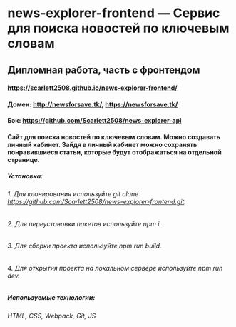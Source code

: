 # news-explorer-frontend — Сервис для поиска новостей по ключевым словам 
## Дипломная работа, часть с фронтендом

#### https://scarlett2508.github.io/news-explorer-frontend/

#### Домен: http://newsforsave.tk/, https://newsforsave.tk/
#### Бэк: https://github.com/Scarlett2508/news-explorer-api

#### Сайт для поиска новостей по ключевым словам. Можно создавать личный кабинет. Зайдя в личный кабинет можно сохранять понравившиеся статьи, которые будут отображаться на отдельной странице. 

##### Установка: 
###### 1. Для клонирования используйте git clone https://github.com/Scarlett2508/news-explorer-frontend.git.
###### 2. Для переустановки пакетов используйте npm i.
###### 3. Для сборки проекта используйте npm run build.
###### 4. Для открытия проекта на локальном сервере используйте npm run dev.


##### Используемые технологии: 
###### HTML, CSS, Webpack, Git, JS
